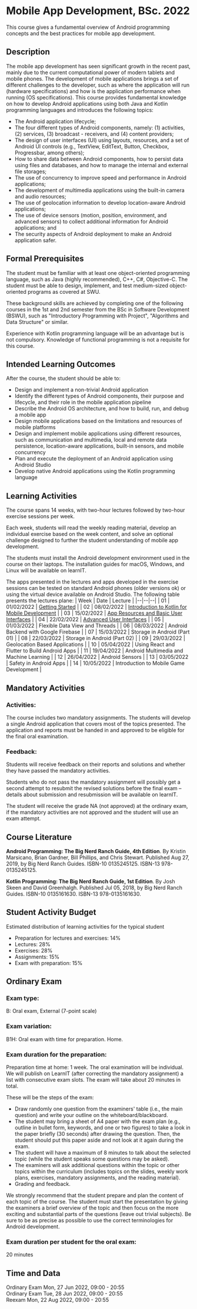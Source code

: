 
# Mobile App Development, BSc. 2022
This course gives a fundamental overview of Android programming concepts and the best practices for mobile app development.

## Description
The mobile app development has seen significant growth in the recent past, mainly due to the current computational power of modern tablets and mobile phones. The development of mobile applications brings a set of different challenges to the developer, such as where the application will run (hardware specifications) and how is the application performance when running (OS specifications). This course provides fundamental knowledge on how to develop Android applications using both Java and Kotlin programming languages and introduces the following topics:
- The Android application lifecycle;
- The four different types of Android components, namely: (1) activities, (2) services, (3) broadcast - receivers, and (4) content providers;
- The design of user interfaces (UI) using layouts, resources, and a set of Android UI controls (e.g., TextView, EditText, Button, Checkbox, Progressbar, among others);
- How to share data between Android components, how to persist data using files and databases, and how to manage the internal and external file storages;
- The use of concurrency to improve speed and performance in Android applications;
- The development of multimedia applications using the built-in camera and audio resources;
- The use of geolocation information to develop location-aware Android applications;
- The use of device sensors (motion, position, environment, and advanced sensors) to collect additional information for Android applications; and
- The security aspects of Android deployment to make an Android application safer.

## Formal Prerequisites
The student must be familiar with at least one object-oriented programming language, such as Java (highly recommended), C++, C#, Objective-C. The student must be able to design, implement, and test medium-sized object-oriented programs as covered at SWU.

These background skills are achieved by completing one of the following courses in the 1st and 2nd semester from the BSc in Software Development (BSWU), such as "Introductory Programming with Project", "Algorithms and Data Structure" or similar.

Experience with Kotlin programming language will be an advantage but is not compulsory. Knowledge of functional programming is not a requisite for this course.

## Intended Learning Outcomes
After the course, the student should be able to:

- Design and implement a non-trivial Android application
- Identify the different types of Android components, their purpose and lifecycle, and their role in the mobile application pipeline
- Describe the Android OS architecture, and how to build, run, and debug a mobile app
- Design mobile applications based on the limitations and resources of mobile platforms
- Design and implement mobile applications using different resources, such as communication and multimedia, local and remote data persistence, location-aware applications, built-in sensors, and mobile concurrency
- Plan and execute the deployment of an Android application using Android Studio
- Develop native Android applications using the Kotlin programming language

## Learning Activities
The course spans 14 weeks, with two-hour lectures followed by two-hour exercise sessions per week.

Each week, students will read the weekly reading material, develop an individual exercise based on the week content, and solve an optional challenge designed to further the student understanding of mobile app development.

The students must install the Android development environment used in the course on their laptops. The installation guides for macOS, Windows, and Linux will be available on learnIT.

The apps presented in the lectures and apps developed in the exercise sessions can be tested on standard Android phones (older versions ok) or using the virtual device available on Android Studio. The following table presents the lectures plane:
| Week | Date | Lecture |
|--|--|--|
| 01 | 01/02/2022 | [Getting Started](lecture01) |
| 02 | 08/02/2022 | [Introduction to Kotlin for Mobile Development](lecture02) |
| 03 | 15/02/2022 | [App Resources and Basic User Interfaces](lecture03) |
| 04 | 22/02/2022 | [Advanced User Interfaces](lecture04) |
| 05 | 01/03/2022 | Flexible Data View and Threads |
| 06 | 08/03/2022 | Android Backend with Google Firebase |
| 07 | 15/03/2022 | Storage in Android (Part 01) |
| 08 | 22/03/2022 | Storage in Android (Part 02) |
| 09 | 29/03/2022 | Geolocation Based Applications |
| 10 | 05/04/2022 | Using React and Flutter to Build Android Apps |
| 11 | 19/04/2022 | Android Multimedia and Machine Learning |
| 12 | 26/04/2022 | Android Sensors |
| 13 | 03/05/2022 | Safety in Android Apps |
| 14 | 10/05/2022 | Introduction to Mobile Game Development |

## Mandatory Activities
### Activities:
The course includes two mandatory assignments. The students will develop a single Android application that covers most of the topics presented. The application and reports must be handed in and approved to be eligible for the final oral examination.

### Feedback:
Students will receive feedback on their reports and solutions and whether they have passed the mandatory activities.

Students who do not pass the mandatory assignment will possibly get a second attempt to resubmit the revised solutions before the final exam – details about submission and resubmission will be available on learnIT.

The student will receive the grade NA (not approved) at the ordinary exam, if the mandatory activities are not approved and the student will use an exam attempt.

## Course Literature
**Android Programming: The Big Nerd Ranch Guide, 4th Edition**. By Kristin Marsicano, Brian Gardner, Bill Phillips, and Chris Stewart. Published Aug 27, 2019, by Big Nerd Ranch Guides. ISBN-10 0135245125. ISBN-13 978-0135245125.

**Kotlin Programming: The Big Nerd Ranch Guide, 1st Edition**. By Josh Skeen and David Greenhalgh. Published Jul 05, 2018, by Big Nerd Ranch Guides. ISBN-10 0135161630. ISBN-13 978-0135161630.

## Student Activity Budget
Estimated distribution of learning activities for the typical student
- Preparation for lectures and exercises: 14%
- Lectures: 28%
- Exercises: 28%
- Assignments: 15%
- Exam with preparation: 15%

## Ordinary Exam
### Exam type:
B: Oral exam, External (7-point scale)

### Exam variation:
B1H: Oral exam with time for preparation. Home.

### Exam duration for the preparation:
Preparation time at home: 1 week.
The oral examination will be individual. We will publish on LearnIT (after correcting the mandatory assignment) a list with consecutive exam slots. The exam will take about 20 minutes in total. 

These will be the steps of the exam:
- Draw randomly one question from the examiners' table (i.e., the main question) and write your outline on the whiteboard/blackboard.
- The student may bring a sheet of A4 paper with the exam plan (e.g., outline in bullet form, keywords, and one or two figures) to take a look in the paper briefly (30 seconds) after drawing the question. Then, the student should put this paper aside and not look at it again during the exam.
- The student will have a maximum of 8 minutes to talk about the selected topic (while the student speaks some questions may be asked).
- The examiners will ask additional questions within the topic or other topics within the curriculum (includes topics on the slides, weekly work plans, exercises, mandatory assignments, and the reading material).
- Grading and feedback.

We strongly recommend that the student prepare and plan the content of each topic of the course. The student must start the presentation by giving the examiners a brief overview of the topic and then focus on the more exciting and substantial parts of the questions (leave out trivial subjects). Be sure to be as precise as possible to use the correct terminologies for Android development.

### Exam duration per student for the oral exam:
20 minutes

## Time and Data
Ordinary Exam Mon, 27 Jun 2022, 09:00 - 20:55<br />
Ordinary Exam Tue, 28 Jun 2022, 09:00 - 20:55<br />
Reexam Mon, 22 Aug 2022, 09:00 - 20:55
